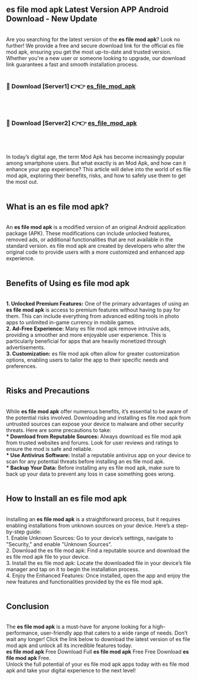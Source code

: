 ## es file mod apk Latest Version APP Android Download - New Update
<br>
Are you searching for the latest version of the <strong>es file mod apk</strong>? Look no further! We provide a free and secure download link for the official es file mod apk, ensuring you get the most up-to-date and trusted version. Whether you're a new user or someone looking to upgrade, our download link guarantees a fast and smooth installation process.
<br>
<br>
<h3>🔴 Download [Server1] 👉👉 <a href="https://modyolo.store/es+file+mod+apk">es_file_mod_apk</a></h3><br>
<br>
<h3>🔴 Download [Server2] 👉👉 <a href="https://modyolo.store/es+file+mod+apk">es_file_mod_apk</a></h3><br>
<br>
<br>
In today’s digital age, the term Mod Apk has become increasingly popular among smartphone users. But what exactly is an Mod Apk, and how can it enhance your app experience? This article will delve into the world of es file mod apk, exploring their benefits, risks, and how to safely use them to get the most out.
<br>
<br>
<h2>What is an es file mod apk?</h2>
<br>
An <strong>es file mod apk</strong> is a modified version of an original Android application package (APK). These modifications can include unlocked features, removed ads, or additional functionalities that are not available in the standard version. es file mod apk are created by developers who alter the original code to provide users with a more customized and enhanced app experience.
<br>
<br>
<h2>Benefits of Using es file mod apk</h2>
<br>
<strong> 1. Unlocked Premium Features:</strong> One of the primary advantages of using an <strong>es file mod apk</strong> is access to premium features without having to pay for them. This can include everything from advanced editing tools in photo apps to unlimited in-game currency in mobile games.
<br>
<strong> 2. Ad-Free Experience:</strong> Many es file mod apk remove intrusive ads, providing a smoother and more enjoyable user experience. This is particularly beneficial for apps that are heavily monetized through advertisements.
<br>
<strong> 3. Customization:</strong> es file mod apk often allow for greater customization options, enabling users to tailor the app to their specific needs and preferences.
<br>
<br>
<h2>Risks and Precautions</h2>
<br>
While <strong>es file mod apk</strong> offer numerous benefits, it’s essential to be aware of the potential risks involved. Downloading and installing es file mod apk from untrusted sources can expose your device to malware and other security threats. Here are some precautions to take:
<br>
<strong> * Download from Reputable Sources:</strong> Always download es file mod apk from trusted websites and forums. Look for user reviews and ratings to ensure the mod is safe and reliable.
<br>
<strong> * Use Antivirus Software:</strong> Install a reputable antivirus app on your device to scan for any potential threats before installing an es file mod apk.
<br>
<strong> * Backup Your Data:</strong> Before installing any es file mod apk, make sure to back up your data to prevent any loss in case something goes wrong.
<br>
<br>
<h2>How to Install an es file mod apk</h2>
<br>
Installing an <strong>es file mod apk</strong> is a straightforward process, but it requires enabling installations from unknown sources on your device. Here’s a step-by-step guide:
<br>
 1. Enable Unknown Sources: Go to your device’s settings, navigate to "Security," and enable "Unknown Sources".
<br>
 2. Download the es file mod apk: Find a reputable source and download the es file mod apk file to your device.
<br>
 3. Install the es file mod apk: Locate the downloaded file in your device’s file manager and tap on it to begin the installation process.
<br>
 4. Enjoy the Enhanced Features: Once installed, open the app and enjoy the new features and functionalities provided by the es file mod apk.
<br>
<br>
<h2><strong>Conclusion</strong></h2>
<br>
The <strong>es file mod apk</strong> is a must-have for anyone looking for a high-performance, user-friendly app that caters to a wide range of needs. Don’t wait any longer! Click the link below to download the latest version of es file mod apk and unlock all its incredible features today.
<br>
<strong>es file mod apk</strong> Free Download Full <strong>es file mod apk</strong> Free Free Download <strong>es file mod apk</strong> Free.
<br>
Unlock the full potential of your es file mod apk apps today with es file mod apk and take your digital experience to the next level!